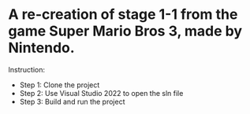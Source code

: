 # A re-creation of stage 1-1 from the game Super Mario Bros 3, made by Nintendo.

Instruction:
- Step 1: Clone the project
- Step 2: Use Visual Studio 2022 to open the sln file
- Step 3: Build and run the project

